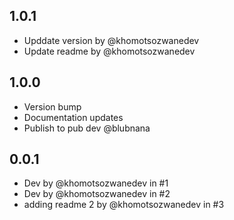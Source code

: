 ## 1.0.1
- Upddate version by @khomotsozwanedev
- Update readme by @khomotsozwanedev

## 1.0.0
- Version bump
- Documentation updates
- Publish to pub dev @blubnana

## 0.0.1
- Dev by @khomotsozwanedev in #1
- Dev by @khomotsozwanedev in #2
- adding readme 2 by @khomotsozwanedev in #3
